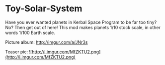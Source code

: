 # Toy-Solar-System
Have you ever wanted planets in Kerbal Space Program to be far too tiny? No? Then get out of here! This mod makes planets 1/10 stock scale, in other words 1/100 Earth scale.

Picture album: http://imgur.com/a/JNr3s

Teaser pic: ![http://i.imgur.com/MfZKTU2.png](http://i.imgur.com/MfZKTU2.png)
